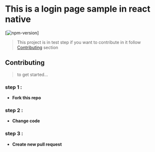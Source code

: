 ﻿# This is a login page sample in react native 
 [![npm-version](https://img.shields.io/badge/npm-v6.4.1-orange.svg?style=flat-square)]
> This project is in test step if you want to contribute in it follow [Contributing](#contributing) section

## Contributing
>to get started...

### step 1 :
- **Fork this repo**
### step 2 :
- **Change code**
### step 3 :
- **Create new pull request**
